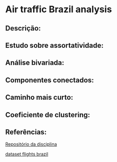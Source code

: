 # **Air traffic Brazil analysis**

## **Descrição:**

## **Estudo sobre assortatividade:**

## **Análise bivariada:**

## **Componentes conectados:**

## **Caminho mais curto:**

## **Coeficiente de clustering:**

## **Referências:**
[Repositório da disciplina](https://github.com/ivanovitchm/datastructure)

[dataset flights brazil](github.com/alvarofpp/dataset-flights-brazil)
